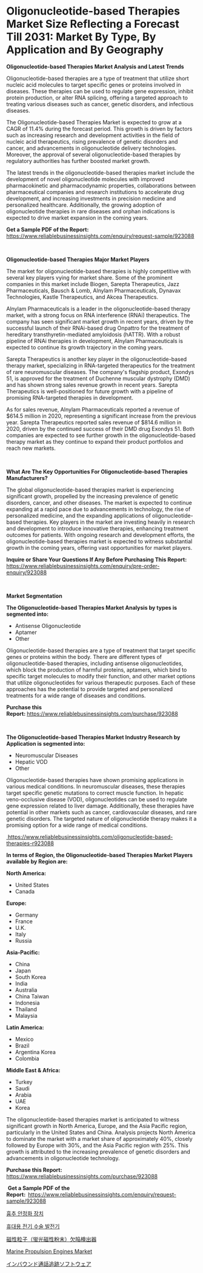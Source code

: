 <p><h1>Oligonucleotide-based Therapies Market Size Reflecting a Forecast Till 2031: Market By Type, By Application and By Geography</h1></p><p><strong>Oligonucleotide-based Therapies Market Analysis and Latest Trends</strong></p>
<p><p>Oligonucleotide-based therapies are a type of treatment that utilize short nucleic acid molecules to target specific genes or proteins involved in diseases. These therapies can be used to regulate gene expression, inhibit protein production, or alter RNA splicing, offering a targeted approach to treating various diseases such as cancer, genetic disorders, and infectious diseases.</p><p>The Oligonucleotide-based Therapies Market is expected to grow at a CAGR of 11.4% during the forecast period. This growth is driven by factors such as increasing research and development activities in the field of nucleic acid therapeutics, rising prevalence of genetic disorders and cancer, and advancements in oligonucleotide delivery technologies. Moreover, the approval of several oligonucleotide-based therapies by regulatory authorities has further boosted market growth.</p><p>The latest trends in the oligonucleotide-based therapies market include the development of novel oligonucleotide molecules with improved pharmacokinetic and pharmacodynamic properties, collaborations between pharmaceutical companies and research institutions to accelerate drug development, and increasing investments in precision medicine and personalized healthcare. Additionally, the growing adoption of oligonucleotide therapies in rare diseases and orphan indications is expected to drive market expansion in the coming years.</p></p>
<p><strong>Get a Sample PDF of the Report:&nbsp;</strong> <a href="https://www.reliablebusinessinsights.com/enquiry/request-sample/923088">https://www.reliablebusinessinsights.com/enquiry/request-sample/923088</a></p>
<p>&nbsp;</p>
<p><strong>Oligonucleotide-based Therapies Major Market Players</strong></p>
<p><p>The market for oligonucleotide-based therapies is highly competitive with several key players vying for market share. Some of the prominent companies in this market include Biogen, Sarepta Therapeutics, Jazz Pharmaceuticals, Bausch & Lomb, Alnylam Pharmaceuticals, Dynavax Technologies, Kastle Therapeutics, and Akcea Therapeutics.</p><p>Alnylam Pharmaceuticals is a leader in the oligonucleotide-based therapy market, with a strong focus on RNA interference (RNAi) therapeutics. The company has seen significant market growth in recent years, driven by the successful launch of their RNAi-based drug Onpattro for the treatment of hereditary transthyretin-mediated amyloidosis (hATTR). With a robust pipeline of RNAi therapies in development, Alnylam Pharmaceuticals is expected to continue its growth trajectory in the coming years.</p><p>Sarepta Therapeutics is another key player in the oligonucleotide-based therapy market, specializing in RNA-targeted therapeutics for the treatment of rare neuromuscular diseases. The company's flagship product, Exondys 51, is approved for the treatment of Duchenne muscular dystrophy (DMD) and has shown strong sales revenue growth in recent years. Sarepta Therapeutics is well-positioned for future growth with a pipeline of promising RNA-targeted therapies in development.</p><p>As for sales revenue, Alnylam Pharmaceuticals reported a revenue of $614.5 million in 2020, representing a significant increase from the previous year. Sarepta Therapeutics reported sales revenue of $814.6 million in 2020, driven by the continued success of their DMD drug Exondys 51. Both companies are expected to see further growth in the oligonucleotide-based therapy market as they continue to expand their product portfolios and reach new markets.</p></p>
<p>&nbsp;</p>
<p><strong>What Are The Key Opportunities For Oligonucleotide-based Therapies Manufacturers?</strong></p>
<p><p>The global oligonucleotide-based therapies market is experiencing significant growth, propelled by the increasing prevalence of genetic disorders, cancer, and other diseases. The market is expected to continue expanding at a rapid pace due to advancements in technology, the rise of personalized medicine, and the expanding applications of oligonucleotide-based therapies. Key players in the market are investing heavily in research and development to introduce innovative therapies, enhancing treatment outcomes for patients. With ongoing research and development efforts, the oligonucleotide-based therapies market is expected to witness substantial growth in the coming years, offering vast opportunities for market players.</p></p>
<p><strong>Inquire or Share Your Questions If Any Before Purchasing This Report:</strong> <a href="https://www.reliablebusinessinsights.com/enquiry/pre-order-enquiry/923088">https://www.reliablebusinessinsights.com/enquiry/pre-order-enquiry/923088</a></p>
<p>&nbsp;</p>
<p><strong>Market Segmentation</strong></p>
<p><strong>The Oligonucleotide-based Therapies Market Analysis by types is segmented into:</strong></p>
<p><ul><li>Antisense Oligonucleotide</li><li>Aptamer</li><li>Other</li></ul></p>
<p><p>Oligonucleotide-based therapies are a type of treatment that target specific genes or proteins within the body. There are different types of oligonucleotide-based therapies, including antisense oligonucleotides, which block the production of harmful proteins, aptamers, which bind to specific target molecules to modify their function, and other market options that utilize oligonucleotides for various therapeutic purposes. Each of these approaches has the potential to provide targeted and personalized treatments for a wide range of diseases and conditions.</p></p>
<p><strong>Purchase this Report:&nbsp;</strong><a href="https://www.reliablebusinessinsights.com/purchase/923088">https://www.reliablebusinessinsights.com/purchase/923088</a></p>
<p>&nbsp;</p>
<p><strong>The Oligonucleotide-based Therapies Market Industry Research by Application is segmented into:</strong></p>
<p><ul><li>Neuromuscular Diseases</li><li>Hepatic VOD</li><li>Other</li></ul></p>
<p><p>Oligonucleotide-based therapies have shown promising applications in various medical conditions. In neuromuscular diseases, these therapies target specific genetic mutations to correct muscle function. In hepatic veno-occlusive disease (VOD), oligonucleotides can be used to regulate gene expression related to liver damage. Additionally, these therapies have potential in other markets such as cancer, cardiovascular diseases, and rare genetic disorders. The targeted nature of oligonucleotide therapy makes it a promising option for a wide range of medical conditions.</p></p>
<p><a href="https://www.reliablebusinessinsights.com/oligonucleotide-based-therapies-r923088">&nbsp;https://www.reliablebusinessinsights.com/oligonucleotide-based-therapies-r923088</a></p>
<p><strong>In terms of Region, the Oligonucleotide-based Therapies Market Players available by Region are:</strong></p>
<p>
    <p> <strong> North America: </strong>
        <ul>
            <li>United States</li>
            <li>Canada</li>
        </ul>
        </p> 
    <p> <strong> Europe: </strong>
        <ul>
            <li>Germany</li>
            <li>France</li>
            <li>U.K.</li>
            <li>Italy</li>
            <li>Russia</li>
        </ul>
        </p> 
    <p> <strong> Asia-Pacific: </strong>
        <ul>
            <li>China</li>
            <li>Japan</li>
            <li>South Korea</li>
            <li>India</li>
            <li>Australia</li>
            <li>China Taiwan</li>
            <li>Indonesia</li>
            <li>Thailand</li>
            <li>Malaysia</li>
        </ul>
        </p> 
    <p> <strong> Latin America: </strong>
        <ul>
            <li>Mexico</li>
            <li>Brazil</li>
            <li>Argentina Korea</li>
            <li>Colombia</li>
        </ul>
        </p> 
    <p> <strong> Middle East & Africa: </strong>
        <ul>
            <li>Turkey</li>
            <li>Saudi</li>
            <li>Arabia</li>
            <li>UAE</li>
            <li>Korea</li>
        </ul>
    </p>
    </p>
<p><p>The oligonucleotide-based therapies market is anticipated to witness significant growth in North America, Europe, and the Asia Pacific region, particularly in the United States and China. Analysis projects North America to dominate the market with a market share of approximately 40%, closely followed by Europe with 30%, and the Asia Pacific region with 25%. This growth is attributed to the increasing prevalence of genetic disorders and advancements in oligonucleotide technology.</p></p>
<p><strong>Purchase this Report: </strong><a href="https://www.reliablebusinessinsights.com/purchase/923088">https://www.reliablebusinessinsights.com/purchase/923088</a></p>
<p>&nbsp;<strong>Get a Sample PDF of the Report:&nbsp;&nbsp;</strong><a href="https://www.reliablebusinessinsights.com/enquiry/request-sample/923088">https://www.reliablebusinessinsights.com/enquiry/request-sample/923088</a></p>
<p><strong></strong></p>
<p><p><a href="https://github.com/iansanftyord09878/Market-Research-Report-List-2/blob/main/2151501179444.md">흉추 안정화 장치</a></p><p><a href="https://github.com/Skyleitney456456/Market-Research-Report-List-2/blob/main/6349370179443.md">휴대용 전기 수술 발전기</a></p><p><a href="https://github.com/Alenaieme/Market-Research-Report-List-1/blob/main/2533332166254.md">磁性粒子（蛍光磁性粉末）欠陥検出器</a></p><p><a href="https://github.com/airdrophunter675/Market-Research-Report-List-1/blob/main/marine-propulsion-engines-market.md">Marine Propulsion Engines Market</a></p><p><a href="https://github.com/AhmadMann1950/Market-Research-Report-List-1/blob/main/9297454166255.md">インバウンド通話追跡ソフトウェア</a></p></p>